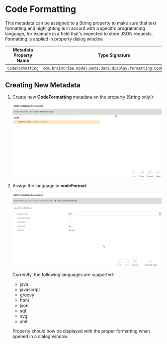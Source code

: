 # Code Formatting
This metadata can be assigned to a String property to make sure that text formatting and highlighting is in accord with a specific programming language, for example in a field that's expected to store JSON requests. Formatting is applied in property dialog window. 

Metadata Property Name  | Type Signature  
------- | -----------
`CodeFormatting` | `com.braintribe.model.meta.data.display.formatting.CodeFormatting`

## Creating New Metadata

1. Create new **CodeFormatting** metadata on the property (String only!):

    ![](../../images/codeformat_create.png)

2. Assign the language in **codeFormat**:

    ![](../../images/codeformat_create2.png)

    Currently, the following languages are supported:

    * java 
    * javascript
    * groovy
    * html
    * json
    * sql
    * svg
    * xml

    Property should now be displayed with the proper formatting when opened in a dialog window.